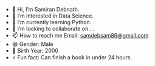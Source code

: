 - 👋 Hi, I’m Samiran Debnath.
- 👀 I’m interested in Data Science.
- 🌱 I’m currently learning Python.
- 💞️ I’m looking to collaborate on ...
- 📫 How to reach me Email: samdebsam86@gmail.com
- 😄 Gender: Male
- 🎂 Birth Year: 2000
- ⚡ Fun fact: Can finish a book in under 24 hours.

<!---
samdeb86/samdeb86 is a ✨ special ✨ repository because its `README.md` (this file) appears on your GitHub profile.
You can click the Preview link to take a look at your changes.
--->
